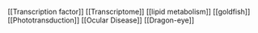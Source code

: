 [[Transcription factor]]
[[Transcriptome]]
[[lipid metabolism]]
[[goldfish]]
[[Phototransduction]]
[[Ocular Disease]]
[[Dragon-eye]]
